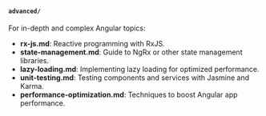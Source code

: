 #### `advanced/`
For in-depth and complex Angular topics:
- **rx-js.md**: Reactive programming with RxJS.
- **state-management.md**: Guide to NgRx or other state management libraries.
- **lazy-loading.md**: Implementing lazy loading for optimized performance.
- **unit-testing.md**: Testing components and services with Jasmine and Karma.
- **performance-optimization.md**: Techniques to boost Angular app performance.